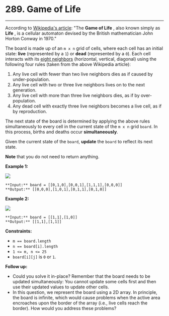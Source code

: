 # 289. Game of Life

---

According to [Wikipedia's article](https://en.wikipedia.org/wiki/Conway%27s_Game_of_Life): "The **Game of Life** , also known simply as **Life** , is a cellular automaton devised by the British mathematician John Horton Conway in 1970."

The board is made up of an `m x n` grid of cells, where each cell has an initial state: **live** (represented by a `1`) or **dead** (represented by a `0`). Each cell interacts with its [eight neighbors](https://en.wikipedia.org/wiki/Moore_neighborhood) (horizontal, vertical, diagonal) using the following four rules (taken from the above Wikipedia article):

  1. Any live cell with fewer than two live neighbors dies as if caused by under-population.
  2. Any live cell with two or three live neighbors lives on to the next generation.
  3. Any live cell with more than three live neighbors dies, as if by over-population.
  4. Any dead cell with exactly three live neighbors becomes a live cell, as if by reproduction.



The next state of the board is determined by applying the above rules simultaneously to every cell in the current state of the `m x n` grid `board`. In this process, births and deaths occur **simultaneously**.

Given the current state of the `board`, **update** the `board` to reflect its next state.

**Note** that you do not need to return anything.

 

**Example 1:**

![](https://assets.leetcode.com/uploads/2020/12/26/grid1.jpg)
    
    **Input:** board = [[0,1,0],[0,0,1],[1,1,1],[0,0,0]]
    **Output:** [[0,0,0],[1,0,1],[0,1,1],[0,1,0]]

**Example 2:**

![](https://assets.leetcode.com/uploads/2020/12/26/grid2.jpg)
    
    **Input:** board = [[1,1],[1,0]]
    **Output:** [[1,1],[1,1]]

 

**Constraints:**

  * `m == board.length`
  * `n == board[i].length`
  * `1 <= m, n <= 25`
  * `board[i][j]` is `0` or `1`.



 

**Follow up:**

  * Could you solve it in-place? Remember that the board needs to be updated simultaneously: You cannot update some cells first and then use their updated values to update other cells.
  * In this question, we represent the board using a 2D array. In principle, the board is infinite, which would cause problems when the active area encroaches upon the border of the array (i.e., live cells reach the border). How would you address these problems?


